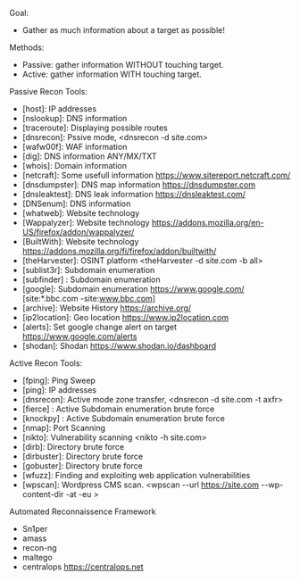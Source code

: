 Goal:
- Gather as much information about a target as possible!

Methods:
- Passive: gather information WITHOUT touching target.
- Active: gather information WITH touching target.

Passive Recon Tools:
- [host]: IP addresses 
- [nslookup]: DNS information
- [traceroute]: Displaying possible routes
- [dnsrecon]: Pssive mode, <dnsrecon -d site.com>
- [wafw00f]: WAF information
- [dig]: DNS information ANY/MX/TXT
- [whois]: Domain information
- [netcraft]: Some usefull information <https://www.sitereport.netcraft.com/>
- [dnsdumpster]: DNS map information <https://dnsdumpster.com>
- [dnsleaktest]: DNS leak information <https://dnsleaktest.com/>
- [DNSenum]: DNS information
- [whatweb]: Website technology
- [Wappalyzer]: Website technology <https://addons.mozilla.org/en-US/firefox/addon/wappalyzer/>
- [BuiltWith]: Website technology <https://addons.mozilla.org/fi/firefox/addon/builtwith/>
- [theHarvester]: OSINT platform <theHarvester -d site.com -b all>
- [sublist3r]: Subdomain enumeration
- [subfinder] : Subdomain enumeration
- [google]: Subdomain enumeration <https://www.google.com/> [site:*.bbc.com -site:www.bbc.com]
- [archive]: Website History <https://archive.org/>
- [ip2location]: Geo location <https://www.ip2location.com>
- [alerts]: Set google change alert on target <https://www.google.com/alerts>
- [shodan]: Shodan <https://www.shodan.io/dashboard>


Active Recon Tools:
- [fping]: Ping Sweep 
- [ping]: IP addresses
- [dnsrecon]: Active mode zone transfer, <dnsrecon -d site.com -t axfr>
- [fierce] : Active Subdomain enumeration brute force
- [knockpy] : Active Subdomain enumeration brute force
- [nmap]: Port Scanning
- [nikto]: Vulnerability scanning <nikto -h site.com>
- [dirb]: Directory brute force
- [dirbuster]: Directory brute force
- [gobuster]: Directory brute force
- [wfuzz]: Finding and exploiting web application vulnerabilities
- [wpscan]: Wordpress CMS scan. <wpscan --url https://site.com --wp-content-dir -at -eu  >


Automated Reconnaissence Framework
- Sn1per
- amass
- recon-ng
- maltego
- centralops <https://centralops.net>

[//]: # (References)
[mitre]: <https://attack.mitre.org/>
[hackertarget]: <https://hackertarget.com/whatweb-scan/>
